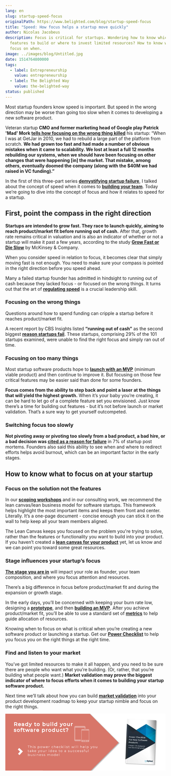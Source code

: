 ```yaml
---
lang: en
slug: startup-speed-focus
originalPath: https://www.belighted.com/blog/startup-speed-focus
title: "Speed: How focus helps a startup move quickly"
author: Nicolas Jacobeus
description: Focus is critical for startups. Wondering how to know which product
  features to build or where to invest limited resources? How to know what to
  focus on when.
image: ../images/blog/Untitled.jpg
date: 1514764800000
tags:
  - label: Entrepreneurship
    value: entrepreneurship
  - label: The Belighted Way
    value: the-belighted-way
status: published
---
```

Most startup founders know speed is important. But speed in the wrong direction may be worse than going too slow when it comes to developing a new software product. 

Veteran startup **CMO and former marketing head of Google play Patrick 'Mad' Mork [tells how focusing on the wrong thing killed](https://medium.com/swlh/how-speed-kills-products-and-startups-307d513c1fe7)** his startup: “When I was at GetJar in 2010, we had to rebuild a large part of the platform from scratch. **We had grown too fast and had made a number of obvious mistakes when it came to scalability. We lost at least a full 12 months rebuilding our systems, when we should have been focusing on other changes that were happening \[in\] the market. That mistake, among others, eventually doomed the company (along with the $40M we had raised in VC funding).”**

In the first of this three-part series **[demystifying startup failure](https://www.belighted.com/blog/successful-startups-speed)**, I talked about the concept of speed when it comes to **[building your team](https://www.belighted.com/blog/startup-speed-talent)**. Today we’re going to dive into the concept of focus and how it relates to speed for a startup.

First, point the compass in the right direction
-----------------------------------------------

**Startups are intended to grow fast. They race to launch quickly, aiming to reach product/market fit before running out of cash.** After that, growth rate remains critical in valuation and is also an indicator of whether or not a startup will make it past a few years, according to the study **[Grow Fast or Die Slow](https://www.mckinsey.com/industries/high-tech/our-insights/grow-fast-or-die-slow)** by McKinsey & Company.

When you consider speed in relation to focus, it becomes clear that simply moving fast is not enough. You need to make sure your compass is pointed in the right direction before you speed ahead.

Many a failed startup founder has admitted in hindsight to running out of cash because they lacked focus - or focused on the wrong things. It turns out that the art of **[regulating speed](https://www.forentrepreneurs.com/why-startups-fail/)** is a crucial leadership skill.

### Focusing on the wrong things

Questions around how to spend funding can cripple a startup before it reaches product/market fit.  

A recent report by CBS Insights listed **“running out of cash”** as the second biggest **[reason startups fail](https://www.cbinsights.com/research/startup-failure-reasons-top/)**. These startups, comprising 29% of the 101 startups examined, were unable to find the right focus and simply ran out of time.

### Focusing on too many things

Most startup software products hope to **[launch with an MVP](https://www.belighted.com/blog/10-pros-and-cons-of-outsourcing-mvp-development)** (minimum viable product) and then continue to improve it. But focusing on those few critical features may be easier said than done for some founders.

**Focus comes from the ability to step back and point a laser at the things that will yield the highest growth.** When it’s your baby you’re creating, it can be hard to let go of a complete feature set you envisioned. Just know there’s a time for building out features - but it’s not before launch or market validation. That’s a sure way to get yourself outcompeted.

### Switching focus too slowly

**Not pivoting away or pivoting too slowly from a bad product, a bad hire, or a bad decision was [cited as a reason for failure](https://www.cbinsights.com/research/startup-failure-reasons-top/)** in 7% of startup post mortems. Founders also said this ability to see when and where to redirect efforts helps avoid burnout, which can be an important factor in the early stages.

How to know what to focus on at your startup
--------------------------------------------

### Focus on the solution not the features

In our **[scoping workshops](https://www.belighted.com/scoping-workshop)** and in our consulting work, we recommend the lean canvas/lean business model for software startups. This framework helps highlight the most important items and keeps them front and center. Literally. It’s a one-page document - concise enough you can stick it on the wall to help keep all your team members aligned.

The Lean Canvas keeps you focused on the problem you're trying to solve, rather than the features or functionality you want to build into your product. If you haven’t created a **[lean canvas for your product](https://www.belighted.com/blog/6-reasons-a-lean-canvas-needs-to-be-part-of-your-product-development-process)** yet, let us know and we can point you toward some great resources.

### Stage influences your startup’s focus

**[The stage you are in](https://www.entrepreneur.com/article/271290)** will impact your role as founder, your team composition, and where you focus attention and resources.

There’s a big difference in focus before product/market fit and during the expansion or growth stage.

In the early days, you’ll be concerned with keeping your burn rate low, designing a **[prototype](https://www.belighted.com/design-sprint)**, and then **[building an MVP](https://www.belighted.com/mvp-development)**. After you achieve product/market fit, you’ll be able to use a standard set of **[metrics](https://www.belighted.com/blog/saas-metrics)** to help guide allocation of resources.

Knowing when to focus on what is critical when you’re creating a new software product or launching a startup. Get our **[Power Checklist](https://www.belighted.com/blog/ultimate-checklist-developing-new-software-product)** to help you focus you on the right things at the right time.

### Find and listen to your market

You’ve got limited resources to make it all happen, and you need to be sure there are people who want what you’re building. (Or, rather, that you’re building what people want.) **Market validation may prove the biggest indicator of where to focus efforts when it comes to building your startup software product.**

Next time we’ll talk about how you can build **[market validation](/blog/startup-speed-market-validation)** into your product development roadmap to keep your startup nimble and focus on the right things.

[![New Call-to-action](/content/images/legacy/UPTtKvQU_5rjKfQJ1Qjwk.png)](https://cta-redirect.hubspot.com/cta/redirect/1684659/fb3606cc-cc1b-47d0-ae85-2c9f69837fe2)